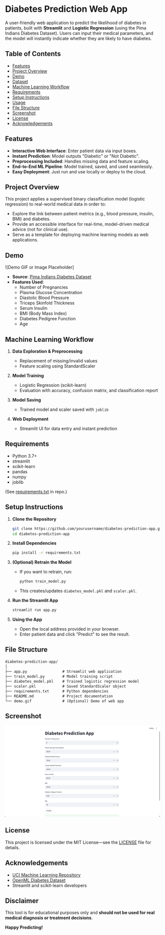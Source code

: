 # Diabetes Prediction Web App

A user-friendly web application to predict the likelihood of diabetes in patients, built with **Streamlit** and **Logistic Regression** (using the Pima Indians Diabetes Dataset). Users can input their medical parameters, and the model will instantly indicate whether they are likely to have diabetes.

## Table of Contents

- [Features](#features)
- [Project Overview](#project-overview)
- [Demo](#demo)
- [Dataset](#dataset)
- [Machine Learning Workflow](#machine-learning-workflow)
- [Requirements](#requirements)
- [Setup Instructions](#setup-instructions)
- [Usage](#usage)
- [File Structure](#file-structure)
- [Screenshot](#screenshot)
- [License](#license)
- [Acknowledgements](#acknowledgements)

## Features

- **Interactive Web Interface**: Enter patient data via input boxes.
- **Instant Prediction**: Model outputs "Diabetic" or "Not Diabetic".
- **Preprocessing Included**: Handles missing data and feature scaling.
- **End-to-End ML Pipeline**: Model trained, saved, and used seamlessly.
- **Easy Deployment**: Just run and use locally or deploy to the cloud.

## Project Overview

This project applies a supervised binary classification model (logistic regression) to real-world medical data in order to:

- Explore the link between patient metrics (e.g., blood pressure, insulin, BMI) and diabetes.
- Provide an accessible interface for real-time, model-driven medical advice (not for clinical use).
- Serve as a template for deploying machine learning models as web applications.

## Demo

![Demo GIF or Image Placeholder]

- **Source**: [Pima Indians Diabetes Dataset](https://www.openml.org/d/37)
- **Features Used**:
  - Number of Pregnancies
  - Plasma Glucose Concentration
  - Diastolic Blood Pressure
  - Triceps Skinfold Thickness
  - Serum Insulin
  - BMI (Body Mass Index)
  - Diabetes Pedigree Function
  - Age

## Machine Learning Workflow

1. **Data Exploration & Preprocessing**
   - Replacement of missing/invalid values
   - Feature scaling using StandardScaler

2. **Model Training**
   - Logistic Regression (scikit-learn)
   - Evaluation with accuracy, confusion matrix, and classification report

3. **Model Saving**
   - Trained model and scaler saved with `joblib`

4. **Web Deployment**
   - Streamlit UI for data entry and instant prediction

## Requirements

- Python 3.7+
- streamlit
- scikit-learn
- pandas
- numpy
- joblib

(See [requirements.txt](requirements.txt) in repo.)

## Setup Instructions

1. **Clone the Repository**
   ```bash
   git clone https://github.com/yourusername/diabetes-prediction-app.git
   cd diabetes-prediction-app
   ```

2. **Install Dependencies**
   ```bash
   pip install -r requirements.txt
   ```

3. **(Optional) Retrain the Model**
   - If you want to retrain, run:
     ```bash
     python train_model.py
     ```
   - This creates/updates `diabetes_model.pkl` and `scaler.pkl`.

4. **Run the Streamlit App**
   ```bash
   streamlit run app.py
   ```

5. **Using the App**
   - Open the local address provided in your browser.
   - Enter patient data and click "Predict" to see the result.

## File Structure

```
diabetes-prediction-app/
│
├── app.py                # Streamlit web application
├── train_model.py        # Model training script
├── diabetes_model.pkl    # Trained logistic regression model
├── scaler.pkl            # Saved StandardScaler object
├── requirements.txt      # Python dependencies
├── README.md             # Project documentation
└── demo.gif              # (Optional) Demo of web app
```

## Screenshot

![Homepage](Screenshot.png)

## License

This project is licensed under the MIT License—see the [LICENSE](LICENSE) file for details.

## Acknowledgements

- [UCI Machine Learning Repository](https://archive.ics.uci.edu/ml/datasets/pima+indians+diabetes)
- [OpenML Diabetes Dataset](https://www.openml.org/d/37)
- Streamlit and scikit-learn developers

## Disclaimer

This tool is for educational purposes only and **should not be used for real medical diagnosis or treatment decisions**.

**Happy Predicting!**
